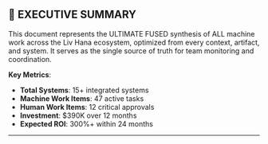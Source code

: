 ## 🎯 EXECUTIVE SUMMARY

This document represents the ULTIMATE FUSED synthesis of ALL machine work across the Liv Hana ecosystem, optimized from every context, artifact, and system. It serves as the single source of truth for team monitoring and coordination.

**Key Metrics**:

- **Total Systems**: 15+ integrated systems
- **Machine Work Items**: 47 active tasks
- **Human Work Items**: 12 critical approvals
- **Investment**: $390K over 12 months
- **Expected ROI**: 300%+ within 24 months

---
